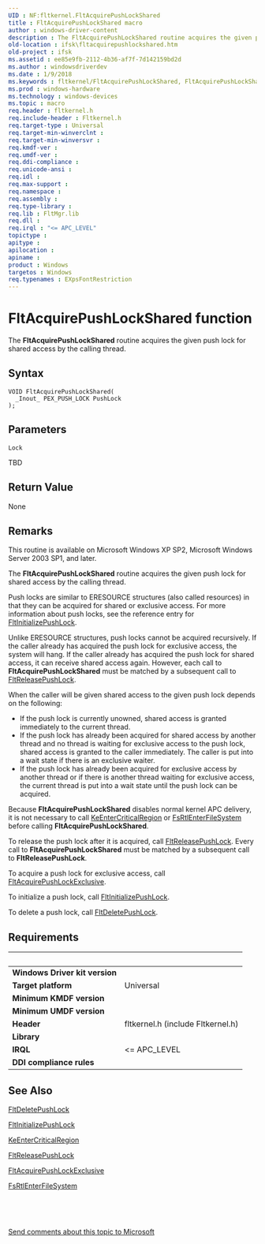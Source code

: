 ```yaml
---
UID : NF:fltkernel.FltAcquirePushLockShared
title : FltAcquirePushLockShared macro
author : windows-driver-content
description : The FltAcquirePushLockShared routine acquires the given push lock for shared access by the calling thread.
old-location : ifsk\fltacquirepushlockshared.htm
old-project : ifsk
ms.assetid : ee85e9fb-2112-4b36-af7f-7d142159bd2d
ms.author : windowsdriverdev
ms.date : 1/9/2018
ms.keywords : fltkernel/FltAcquirePushLockShared, FltAcquirePushLockShared, FltAcquirePushLockShared routine [Installable File System Drivers], FltApiRef_a_to_d_329cb1e6-2fb5-45fa-a533-71a60ce341cf.xml, ifsk.fltacquirepushlockshared
ms.prod : windows-hardware
ms.technology : windows-devices
ms.topic : macro
req.header : fltkernel.h
req.include-header : Fltkernel.h
req.target-type : Universal
req.target-min-winverclnt : 
req.target-min-winversvr : 
req.kmdf-ver : 
req.umdf-ver : 
req.ddi-compliance : 
req.unicode-ansi : 
req.idl : 
req.max-support : 
req.namespace : 
req.assembly : 
req.type-library : 
req.lib : FltMgr.lib
req.dll : 
req.irql : "<= APC_LEVEL"
topictype : 
apitype : 
apilocation : 
apiname : 
product : Windows
targetos : Windows
req.typenames : EXpsFontRestriction
---
```



# FltAcquirePushLockShared function
The <b>FltAcquirePushLockShared</b> routine acquires the given push lock for shared access by the calling thread.

## Syntax

````
VOID FltAcquirePushLockShared(
  _Inout_ PEX_PUSH_LOCK PushLock
);
````

## Parameters

`Lock`

TBD


## Return Value

None

## Remarks

This routine is available on Microsoft Windows XP SP2, Microsoft Windows Server 2003 SP1, and later. 

The <b>FltAcquirePushLockShared</b> routine acquires the given push lock for shared access by the calling thread. 

Push locks are similar to ERESOURCE structures (also called resources) in that they can be acquired for shared or exclusive access. For more information about push locks, see the reference entry for <a href="..\fltkernel\nf-fltkernel-fltinitializepushlock.md">FltInitializePushLock</a>. 

Unlike ERESOURCE structures, push locks cannot be acquired recursively. If the caller already has acquired the push lock for exclusive access, the system will hang. If the caller already has acquired the push lock for shared access, it can receive shared access again. However, each call to <b>FltAcquirePushLockShared</b> must be matched by a subsequent call to <a href="..\fltkernel\nf-fltkernel-fltreleasepushlock.md">FltReleasePushLock</a>. 

When the caller will be given shared access to the given push lock depends on the following:
<ul>
<li>
If the push lock is currently unowned, shared access is granted immediately to the current thread.

</li>
<li>
If the push lock has already been acquired for shared access by another thread and no thread is waiting for exclusive access to the push lock, shared access is granted to the caller immediately. The caller is put into a wait state if there is an exclusive waiter. 

</li>
<li>
If the push lock has already been acquired for exclusive access by another thread or if there is another thread waiting for exclusive access, the current thread is put into a wait state until the push lock can be acquired. 

</li>
</ul>Because <b>FltAcquirePushLockShared</b> disables normal kernel APC delivery, it is not necessary to call <a href="..\wdm\nf-wdm-keentercriticalregion.md">KeEnterCriticalRegion</a> or <a href="https://msdn.microsoft.com/library/windows/hardware/ff545900">FsRtlEnterFileSystem</a> before calling <b>FltAcquirePushLockShared</b>. 

To release the push lock after it is acquired, call <a href="..\fltkernel\nf-fltkernel-fltreleasepushlock.md">FltReleasePushLock</a>. Every call to <b>FltAcquirePushLockShared</b> must be matched by a subsequent call to <b>FltReleasePushLock</b>. 

To acquire a push lock for exclusive access, call <a href="..\fltkernel\nf-fltkernel-fltacquirepushlockexclusive.md">FltAcquirePushLockExclusive</a>. 

To initialize a push lock, call <a href="..\fltkernel\nf-fltkernel-fltinitializepushlock.md">FltInitializePushLock</a>. 

To delete a push lock, call <a href="..\fltkernel\nf-fltkernel-fltdeletepushlock.md">FltDeletePushLock</a>.

## Requirements
| &nbsp; | &nbsp; |
| ---- |:---- |
| **Windows Driver kit version** |  |
| **Target platform** | Universal |
| **Minimum KMDF version** |  |
| **Minimum UMDF version** |  |
| **Header** | fltkernel.h (include Fltkernel.h) |
| **Library** |  |
| **IRQL** | <= APC_LEVEL |
| **DDI compliance rules** |  |

## See Also

<a href="..\fltkernel\nf-fltkernel-fltdeletepushlock.md">FltDeletePushLock</a>

<a href="..\fltkernel\nf-fltkernel-fltinitializepushlock.md">FltInitializePushLock</a>

<a href="..\wdm\nf-wdm-keentercriticalregion.md">KeEnterCriticalRegion</a>

<a href="..\fltkernel\nf-fltkernel-fltreleasepushlock.md">FltReleasePushLock</a>

<a href="..\fltkernel\nf-fltkernel-fltacquirepushlockexclusive.md">FltAcquirePushLockExclusive</a>

<a href="https://msdn.microsoft.com/library/windows/hardware/ff545900">FsRtlEnterFileSystem</a>

 

 

<a href="mailto:wsddocfb@microsoft.com?subject=Documentation%20feedback [ifsk\ifsk]:%20FltAcquirePushLockShared routine%20 RELEASE:%20(1/9/2018)&amp;body=%0A%0APRIVACY STATEMENT%0A%0AWe use your feedback to improve the documentation. We don't use your email address for any other purpose, and we'll remove your email address from our system after the issue that you're reporting is fixed. While we're working to fix this issue, we might send you an email message to ask for more info. Later, we might also send you an email message to let you know that we've addressed your feedback.%0A%0AFor more info about Microsoft's privacy policy, see http://privacy.microsoft.com/en-us/default.aspx." title="Send comments about this topic to Microsoft">Send comments about this topic to Microsoft</a>